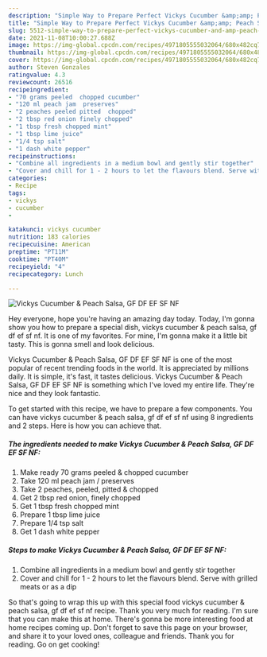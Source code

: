 ```yaml
---
description: "Simple Way to Prepare Perfect Vickys Cucumber &amp;amp; Peach Salsa, GF DF EF SF NF"
title: "Simple Way to Prepare Perfect Vickys Cucumber &amp;amp; Peach Salsa, GF DF EF SF NF"
slug: 5512-simple-way-to-prepare-perfect-vickys-cucumber-and-amp-peach-salsa-gf-df-ef-sf-nf
date: 2021-11-08T10:00:27.688Z
image: https://img-global.cpcdn.com/recipes/4971805555032064/680x482cq70/vickys-cucumber-peach-salsa-gf-df-ef-sf-nf-recipe-main-photo.jpg
thumbnail: https://img-global.cpcdn.com/recipes/4971805555032064/680x482cq70/vickys-cucumber-peach-salsa-gf-df-ef-sf-nf-recipe-main-photo.jpg
cover: https://img-global.cpcdn.com/recipes/4971805555032064/680x482cq70/vickys-cucumber-peach-salsa-gf-df-ef-sf-nf-recipe-main-photo.jpg
author: Steven Gonzales
ratingvalue: 4.3
reviewcount: 26516
recipeingredient:
- "70 grams peeled  chopped cucumber"
- "120 ml peach jam  preserves"
- "2 peaches peeled pitted  chopped"
- "2 tbsp red onion finely chopped"
- "1 tbsp fresh chopped mint"
- "1 tbsp lime juice"
- "1/4 tsp salt"
- "1 dash white pepper"
recipeinstructions:
- "Combine all ingredients in a medium bowl and gently stir together"
- "Cover and chill for 1 - 2 hours to let the flavours blend. Serve with grilled meats or as a dip"
categories:
- Recipe
tags:
- vickys
- cucumber
- 

katakunci: vickys cucumber  
nutrition: 183 calories
recipecuisine: American
preptime: "PT11M"
cooktime: "PT40M"
recipeyield: "4"
recipecategory: Lunch

---
```



![Vickys Cucumber &amp; Peach Salsa, GF DF EF SF NF](https://img-global.cpcdn.com/recipes/4971805555032064/680x482cq70/vickys-cucumber-peach-salsa-gf-df-ef-sf-nf-recipe-main-photo.jpg)

Hey everyone, hope you're having an amazing day today. Today, I'm gonna show you how to prepare a special dish, vickys cucumber &amp; peach salsa, gf df ef sf nf. It is one of my favorites. For mine, I'm gonna make it a little bit tasty. This is gonna smell and look delicious.



Vickys Cucumber &amp; Peach Salsa, GF DF EF SF NF is one of the most popular of recent trending foods in the world. It is appreciated by millions daily. It is simple, it's fast, it tastes delicious. Vickys Cucumber &amp; Peach Salsa, GF DF EF SF NF is something which I've loved my entire life. They're nice and they look fantastic.


To get started with this recipe, we have to prepare a few components. You can have vickys cucumber &amp; peach salsa, gf df ef sf nf using 8 ingredients and 2 steps. Here is how you can achieve that.

<!--inarticleads1-->

##### The ingredients needed to make Vickys Cucumber &amp; Peach Salsa, GF DF EF SF NF:

1. Make ready 70 grams peeled &amp; chopped cucumber
1. Take 120 ml peach jam / preserves
1. Take 2 peaches, peeled, pitted &amp; chopped
1. Get 2 tbsp red onion, finely chopped
1. Get 1 tbsp fresh chopped mint
1. Prepare 1 tbsp lime juice
1. Prepare 1/4 tsp salt
1. Get 1 dash white pepper




<!--inarticleads2-->

##### Steps to make Vickys Cucumber &amp; Peach Salsa, GF DF EF SF NF:

1. Combine all ingredients in a medium bowl and gently stir together
1. Cover and chill for 1 - 2 hours to let the flavours blend. Serve with grilled meats or as a dip




So that's going to wrap this up with this special food vickys cucumber &amp; peach salsa, gf df ef sf nf recipe. Thank you very much for reading. I'm sure that you can make this at home. There's gonna be more interesting food at home recipes coming up. Don't forget to save this page on your browser, and share it to your loved ones, colleague and friends. Thank you for reading. Go on get cooking!
